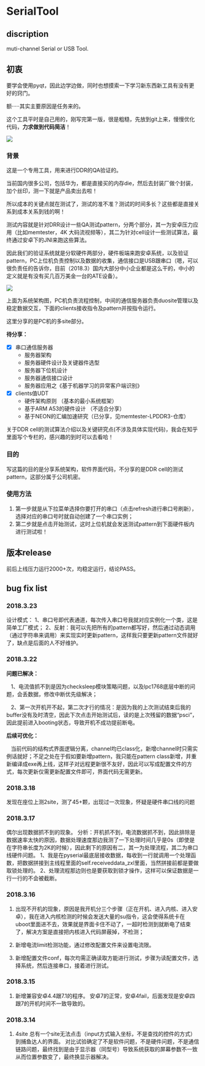 # SerialTool
## discription
muti-channel Serial or USB Tool.

## 初衷
要学会使用pyqt，因此边学边做，同时也想摸索一下学习新东西新工具有没有更好的窍门。

额·····其实主要原因是任务来的。

这个工具平时是自己用的，刚写完第一版，很是粗糙，先放到git上来，慢慢优化代码，**力求做到代码简洁**！


![](https://note.youdao.com/yws/public/resource/6fc50104df2bbc09d34c3fc42c337e0c/xmlnote/687E388221024567A80274502CC7AC07/6820)


### 背景
这是一个专用工具，用来进行DDR的QA验证的。

当前国内很多公司，包括华为，都是直接买的内存die，然后去封装厂做个封装，加个丝印，测一下就是产品卖出去啦！

所以成本的关键点就在测试了，测试的准不准？测试的时间多长？这些都是直接关系到成本关系到钱的啊！

测试内容就是针对DRR设计一些QA测试pattern，分两个部分，其一为安卓压力应用（比如memtester，4K 大码流视频等），其二为针对cell设计一些测试算法，最终通过安卓下的JNI来跑这些算法。

因此我们的验证系统就是分软硬件两部分，硬件板端来跑安卓系统，以及验证pattern，PC上位机负责控制以及数据的收集，通信接口是USB跟串口（嗯，可以很负责任的告诉你，目前（2018.3）国内大部分中小企业都是这么干的，中小的定义就是有没有买几百万美金一台的ATE设备）。

![](https://note.youdao.com/yws/public/resource/6fc50104df2bbc09d34c3fc42c337e0c/xmlnote/363E9C98DC074AC4B42153EF0BBF4BC6/6933)

上面为系统架构图，PC机负责流程控制，中间的通信服务器负责duosite管理以及稳定数据交互，下面的clients接收指令及pattern并按指令运行。

这里分享的是PC机的多site部分。

**待分享：**
- [x] 串口通信服务器
    + 服务器架构
    + 服务器硬件设计及关键器件选型
    + 服务器下位机设计
    + 服务器通信接口设计
    + 服务器应用之《基于机器学习的异常客户端识别》
- [x] clients值UDT
    + 硬件架构原则 （基本的最小系统框架）
    + 基于ARM A53的硬件设计 （不适合分享）
    + 基于NEON的汇编加速研究（已分享，见memtester-LPDDR3-仓库）

关于DDR cell的测试算法介绍以及关键研究点(不涉及具体实现代码)，我会在知乎里面写个专栏的，感兴趣的到时可以去看哈！


### 目的
写这篇的目的是分享系统架构，软件界面代码，不分享的是DDR cell的测试pattern，这部分属于公司机密。


### 使用方法
1. 第一步就是从下拉菜单选择你要打开的串口（点击refresh进行串口号刷新），选择对应的串口号时就自动创建了一个串口实例；
2. 第二步就是点击开始测试，这时上位机就会发送测试pattern到下面硬件板内进行测试啦！


## 版本release

前后上线压力运行2000+次，均稳定运行，结论PASS。

## bug fix list
### 2018.3.23
设计模式：
    1、串口号即代表通道，每次传入串口号我就对应实例化一个类，这是简单工厂模式；
    2、反射：我可以先把所有的pattern都写好，然后通过动态调用（通过字符串来调用）来实现实时更新pattern，这样我只要更新pattern文件就好了，缺点是后面的人不好维护。

### 2018.3.22

**问题已解决：**

    1、电流值抓不到是因为checksleep模块策略问题，以及lpc1768底层中断的问题，会丢数据，修改中断优先级解决；
    
    2、第一次开机开不起，第二次才行的情况：是因为我的上次测试结束后我的buffer没有及时清空，因此下次点击开始测试后，读的是上次残留的数据“psci”，因此提前进入booting状态，导致开机不成功提前断电。

**后续可优化：**

    当前代码的结构式界面逻辑分离，channel均已class化，新增channel时只需实例话就好；不足之处在于假如要新增pattern，我只能在pattern class新增，并重新编译成exe再上线，这样子对远程更新很不友好，因此可以写成配置文件的方式，每次更新仅需更新配置文件即可，界面代码无需更新。
    
### 2018.3.18
发现在座位上测2site，测了45+颗，出现过一次现象，怀疑是硬件串口线的问题

### 2018.3.17
偶尔出现数据抓不到的现象。
分析：开机抓不到，电流数据抓不到，因此排除是数据速率太快的原因，数据处理速度那边我测了一下处理时间几乎是0s（即使是在字符串长度为2K的时候），因此剩下的原因有二，其一为处理流程，其二为串口线硬件问题。
1、我是在pyserial最底层接收数据，每收到一行就调用一个处理函数，把数据拼接到主线程里面的self.receiveddata_zxl里面，当然拼接前都是要做取锁处理的。
2、处理流程那边则也是要获取到锁才操作，这样可以保证数据是一行一行的不会被截断。
### 2018.3.16
1. 出现不开机的现象，原因是我开机分三个步骤（正在开机、进入内核、进入安卓），我在进入内核检测的时候会发送大量的su指令，这会使得系统卡在uboot里面进不去，效果就是界面卡住不动了，一超时检测到就断电了结束了，解决方案是直接把内核进入代码屏蔽掉，不检测；

2. 新增电流limit检测功能，通过修改配置文件来设置电流限。

3. 新增配置文件conf，每次均需正确读取方能进行测试，步骤为读配置文件，选择系统，然后连接串口，接着进行测试。
### 2018.3.15
1. 新增兼容安卓4.4跟7.1的程序。
安卓7的正常，安卓4fail，后面发现是安卓四跟7的开机时间不一致导致的。

### 2018.3.14
1. 4site 总有一个site无法点击（input方式输入坐标，不是查找的控件的方式）到捕鱼达人的界面。
对比试验确定了不是软件问题，不是硬件问题，不是通信链路问题，最终找到是由于显示器（同型号）导致系统获取的屏幕参数不一致从而位置参数变了，最终换显示器解决。

